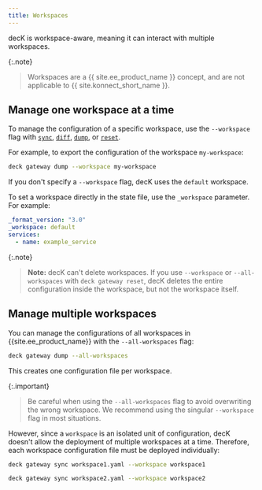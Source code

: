 ```yaml
---
title: Workspaces
---
```


decK is workspace-aware, meaning it can interact with multiple workspaces.

{:.note}
> Workspaces are a {{ site.ee_product_name }} concept, and are not applicable to {{ site.konnect_short_name }}.

## Manage one workspace at a time

To manage the configuration of a specific workspace, use the `--workspace` flag with [`sync`](/deck/gateway/sync/), [`diff`](/deck/gateway/diff/), [`dump`](/deck/gateway/dump/), or [`reset`](/deck/gateway/reset/).

For example, to export the configuration of the workspace `my-workspace`:

```sh
deck gateway dump --workspace my-workspace
```

If you don't specify a `--workspace` flag, decK uses the `default` workspace.

To set a workspace directly in the state file, use the `_workspace` parameter. For example:

```yaml
_format_version: "3.0"
_workspace: default
services:
  - name: example_service
```

{:.note}
> **Note:** decK can't delete workspaces. If you use `--workspace` or
`--all-workspaces` with `deck gateway reset`, decK deletes the entire configuration inside the workspace, but not the workspace itself.

## Manage multiple workspaces

You can manage the configurations of all workspaces in {{site.ee_product_name}} with the `--all-workspaces` flag:

```sh
deck gateway dump --all-workspaces
```

This creates one configuration file per workspace.

{:.important}
> Be careful when using the `--all-workspaces` flag to avoid overwriting the wrong workspace. We recommend using the singular `--workspace` flag in most situations.

However, since a `workspace` is an isolated unit of configuration, decK doesn't allow the deployment of multiple workspaces at a time. Therefore, each workspace configuration file must be deployed individually:

```sh
deck gateway sync workspace1.yaml --workspace workspace1
```

```sh
deck gateway sync workspace2.yaml --workspace workspace2
```
